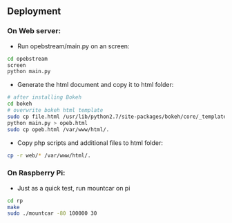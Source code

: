 Deployment
----------

### On Web server:

- Run opebstream/main.py on an screen:
```bash
cd opebstream
screen
python main.py
```

- Generate the html document and copy it to html folder:
```bash
# after installing Bokeh
cd bokeh
# overwrite bokeh html template
sudo cp file.html /usr/lib/python2.7/site-packages/bokeh/core/_templates/file.html
python main.py > opeb.html
sudo cp opeb.html /var/www/html/.
```

- Copy php scripts and additional files to html folder:
```bash
cp -r web/* /var/www/html/.
```

### On Raspberry Pi:

- Just as a quick test, run mountcar on pi
```bash
cd rp
make
sudo ./mountcar -80 100000 30
```



